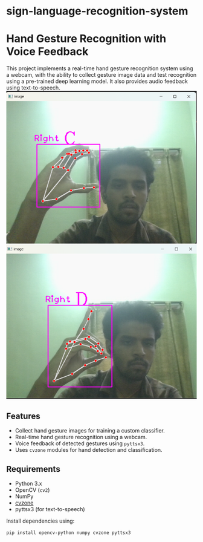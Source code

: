 # sign-language-recognition-system
# Hand Gesture Recognition with Voice Feedback

This project implements a real-time hand gesture recognition system using a webcam, with the ability to collect gesture image data and test recognition using a pre-trained deep learning model. It also provides audio feedback using text-to-speech.
![Images](Images/Pic1.png)
![Images](Images/Pic2.png)

## Features

- Collect hand gesture images for training a custom classifier.
- Real-time hand gesture recognition using a webcam.
- Voice feedback of detected gestures using `pyttsx3`.
- Uses `cvzone` modules for hand detection and classification.

## Requirements

- Python 3.x
- OpenCV (`cv2`)
- NumPy
- [cvzone](https://github.com/cvzone/cvzone)
- pyttsx3 (for text-to-speech)

Install dependencies using:

```bash
pip install opencv-python numpy cvzone pyttsx3

